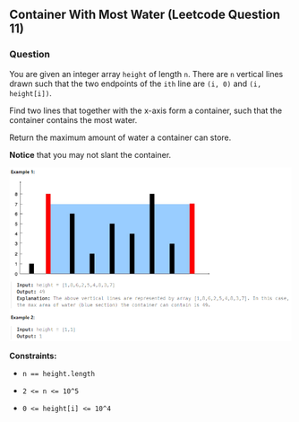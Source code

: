 ## Container With Most Water (Leetcode Question 11)

### Question
You are given an integer array `height` of length `n`. There are `n` vertical lines drawn such that the two endpoints of the `ith` line are `(i, 0)` and `(i, height[i])`.

Find two lines that together with the x-axis form a container, such that the container contains the most water.

Return the maximum amount of water a container can store.

**Notice** that you may not slant the container.

![plot](./img/img.png)


**Constraints:**

- `n == height.length`

- `2 <= n <= 10^5`

- `0 <= height[i] <= 10^4`